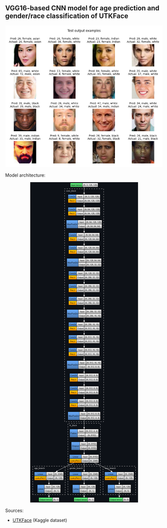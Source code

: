 ## VGG16-based CNN model for age prediction and gender/race classification of UTKFace

<p align="center">
	<img src="output_examples.png"/>
</p>

Model architecture:

<p align="center">
	<img src="model_architecture.png"/>
</p>

Sources:
- [UTKFace](https://www.kaggle.com/datasets/jangedoo/utkface-new) (Kaggle dataset)
